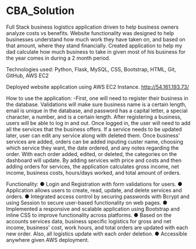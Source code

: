 # CBA_Solution

Full Stack business logistics application driven to help business owners analyze costs vs benefits. Website functionality was designed to help businesses 
understand how much work they have taken on, and based on that amount, where they stand financially. Created application to help my dad calculate how much 
business to take in given most of his business for the year comes in during a 2 month period.

Technologies used: Python, Flask, MySQL, CSS, Bootstrap, HTML, Git, GitHub, AWS EC2

Deployed website application using AWS EC2 Instance. http://54.161.193.73/

How to use the application:
    -First, one will need to register their business in the database. Validations will make sure business name is a certain length, email is unique in the database, and
  password has a capital letter, a special character, a number, and is a certain length. After registering a business, users will be able to log in and out. Once 
  logged in, the user will need to add all the services that the business offers. If a service needs to be updated later, user can edit any service along with deleted 
  them. Once business' services are added, orders can be added inputing custer name, choosing which service they want, the date ordered, and any notes regarding the 
  order. With each order added, edited, or deleted, the categories on the dashboard will update. By adding services with price and costs and then adding orders for 
  services, the application calculates gross income, net income, business costs, hours/days worked, and total amount of orders.

Functionality:
● Login and Registration with form validations for users.
● Application allows users to create, read, update, and delete services and orders.
● Integrated access control by securing passwords with Bcrypt and using Session to secure user-based functionality on web pages.
● Implemented a responsive and scalable application using Bootstrap and inline CSS to improve functionality across platforms.
● Based on the accounts services data, business specific logistics for gross and net income, business' cost, work hours, and total orders are updated with 
  each new order. Also, all logistics update with each order deletion.
● Accessible anywhere given AWS deployment.












